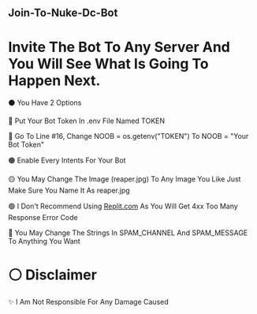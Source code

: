 ## Join-To-Nuke-Dc-Bot
# Invite The Bot To Any Server And You Will See What Is Going To Happen Next.

⚫ You Have 2 Options

🔴 Put Your Bot Token In .env File Named TOKEN

🔴 Go To Line #16, Change NOOB = os.getenv("TOKEN") To NOOB = "Your Bot Token"

🟠 Enable Every Intents For Your Bot

🟡 You May Change The Image (reaper.jpg) To Any Image You Like Just Make Sure You Name It As reaper.jpg

🟢 I Don't Recommend Using [Replit.com](https://replit.com) As You Will Get 4xx Too Many Response Error Code

🔵 You May Change The Strings In SPAM_CHANNEL And SPAM_MESSAGE To Anything You Want

# ⚪ Disclaimer

✨ I Am Not Responsible For Any Damage Caused

